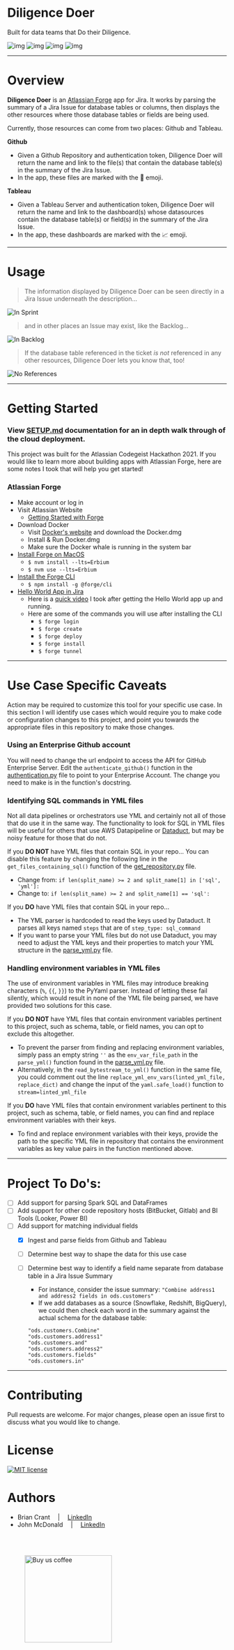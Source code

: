 # Diligence Doer
Built for data teams that Do their Diligence.

[comment]: <> (> I am a little teapot. [Watch demo video on YouTube.]&#40;https://www.youtube.com/watch?v=4to2ln6pME8&#41;)

![img](https://img.shields.io/badge/Powered%20by-Atlassian%20Forge-blue.svg) ![img](https://img.shields.io/badge/style-API-4A154B?label=Jira&logo=Jira) ![img](https://img.shields.io/badge/style-API-333333?label=Github&logo=Github) ![img](https://img.shields.io/badge/style-API-E97627?label=Tableau&logo=Tableau)  

----

# Overview
**Diligence Doer** is an [Atlassian Forge](https://developer.atlassian.com/platform/forge/) app for Jira. It works by parsing the summary of a Jira Issue for database tables or columns, then displays the other resources where those database tables or fields are being used. 

Currently, those resources can come from two places: Github and Tableau.

**Github**
- Given a Github Repository and authentication token, Diligence Doer will return the name and link to the file(s) that contain the database table(s) in the summary of the Jira Issue. 
- In the app, these files are marked with the :page_facing_up: emoji.    
  
**Tableau**
- Given a Tableau Server and authentication token, Diligence Doer will return the name and link to the dashboard(s) whose datasources contain the database table(s) or field(s) in the summary of the Jira Issue. 
- In the app, these dashboards are marked with the :chart_with_upwards_trend: emoji.


----


# Usage

> The information displayed by Diligence Doer can be seen directly in a Jira Issue underneath the description...

![In Sprint](documentation/images/in-sprint.png)

> and in other places an Issue may exist, like the Backlog...

![In Backlog](documentation/images/in-backlog.png)

> If the database table referenced in the ticket _is not_ referenced in any other resources, Diligence Doer lets you know that, too!

![No References](documentation/images/no-references.png)


----


# Getting Started
### View [SETUP.md](documentation/SETUP.md) documentation for an in depth walk through of the cloud deployment.

This project was built for the Atlassian Codegeist Hackathon 2021. If you would like to learn more about building apps with Atlassian Forge, here are some notes I took that will help you get started!

### Atlassian Forge
- Make account or log in
- Visit Atlassian Website
  - [Getting Started with Forge](https://developer.atlassian.com/platform/forge/getting-started/)
- Download Docker
  - Visit [Docker's website](https://hub.docker.com/editions/community/docker-ce-desktop-mac/) 
    and download the Docker.dmg
  - Install & Run Docker.dmg
  - Make sure the Docker whale is running in the system bar
- [Install Forge on MacOS](https://developer.atlassian.com/platform/forge/installing-forge-on-macos/)
  - `$ nvm install --lts=Erbium`
  - `$ nvm use --lts=Erbium`
- [Install the Forge CLI](https://developer.atlassian.com/platform/forge/getting-started/#install-the-forge-cli)
  - `$ npm install -g @forge/cli`
- [Hello World App in Jira](https://developer.atlassian.com/platform/forge/build-a-hello-world-app-in-jira/)
  - Here is a [quick video](documentation/images/Forge_Jira_HelloWorld.mp4) I took after getting the Hello World app up and running.
  - Here are some of the commands you will use after installing the CLI
    - `$ forge login`
    - `$ forge create`
    - `$ forge deploy`
    - `$ forge install`
    - `$ forge tunnel`


----


# Use Case Specific Caveats
Action may be required to customize this tool for your specific use case. In this section I will identify use cases which would require you to make code or configuration changes to this project, and point you towards the appropriate files in this repository to make those changes. 

### Using an Enterprise Github account

You will need to change the url endpoint to access the API for GitHub Enterprise Server. Edit the `authenticate_github()` function in the [authentication.py](backend/lambda/utils/authentication.py) file to point to your Enterprise Account. The change you need to make is in the function's docstring.

### Identifying SQL commands in YML files

Not all data pipelines or orchestrators use YML and certainly not all of those that do use it in the same way. The functionality to look for SQL in YML files will be useful for others that use AWS Datapipeline or [Dataduct]("https://github.com/coursera/dataduct"), but may be noisy feature for those that do not.

If you **DO NOT** have YML files that contain SQL in your repo... 
You can disable this feature by changing the following line in the `get_files_containing_sql()` function of the [get_repository.py](backend/lambda/github/get_repository.py) file.
  - Change from: `if len(split_name) >= 2 and split_name[1] in ['sql', 'yml']:`
  - Change to: `if len(split_name) >= 2 and split_name[1] == 'sql':` 

If you **DO** have YML files that contain SQL in your repo...
- The YML parser is hardcoded to read the keys used by Dataduct. It parses all keys named `steps` that are of `step_type: sql_command`
- If you want to parse your YML files but do not use Dataduct, you may need to adjust the YML keys and their properties to match your YML structure in the [parse_yml.py](backend/lambda/github/parse_yml.py) file. 
 
### Handling environment variables in YML files
The use of environment variables in YML files may introduce breaking characters (`%`, `{{`, `}}`) to the PyYaml parser. Instead of letting these fail silently, which would result in none of the YML file being parsed, we have provided two solutions for this case.

If you **DO NOT** have YML files that contain environment variables pertinent to this project, such as schema, table, or field names, you can opt to exclude this altogether.
- To prevent the parser from finding and replacing environment variables, simply pass an empty string `''` as the `env_var_file_path` in the `parse_yml()` function found in the [parse_yml.py](backend/lambda/github/parse_yml.py) file.
- Alternatively, in the `read_bytestream_to_yml()` function in the same file, you could comment out the line 
```replace_yml_env_vars(linted_yml_file, replace_dict)``` 
and change the input of the `yaml.safe_load()` function to `stream=linted_yml_file`

If you **DO** have YML files that contain environment variables pertinent to this project, such as schema, table, or field names, you can find and replace environment variables with their keys.
- To find and replace environment variables with their keys, provide the path to the specific YML file in repository that contains the environment variables as key value pairs in the function mentioned above.


----


# Project To Do's:
- [ ] Add support for parsing Spark SQL and DataFrames
- [ ] Add support for other code repository hosts (BitBucket, Gitlab) and BI Tools (Looker, Power BI)
- [ ] Add support for matching individual fields 
  - [x] Ingest and parse fields from Github and Tableau
  - [ ] Determine best way to shape the data for this use case
  - [ ] Determine best way to identify a field name separate from database table in a Jira Issue Summary
    - For instance, consider the issue summary: `"Combine address1 and address2 fields in ods.customers"`
    - If we add databases as a source (Snowflake, Redshift, BigQuery), we could then check each word in the summary against the actual schema for the database table:
    ```
    "ods.customers.Combine"
    "ods.customers.address1"
    "ods.customers.and"
    "ods.customers.address2"
    "ods.customers.fields"
    "ods.customers.in"
    ``` 


----


# Contributing  
Pull requests are welcome. For major changes, please open an issue first to discuss what you would like to change.  


# License  
[![MIT license](https://img.shields.io/badge/License-MIT-blue.svg)](https://choosealicense.com/licenses/mit/)  


# Authors 
- Brian Crant &emsp;|&emsp; [LinkedIn](https://www.linkedin.com/in/briancrant/)
- John McDonald &emsp;|&emsp; [LinkedIn](https://www.linkedin.com/in/john-mcdonald-dev/)  

<br><br>
<figure>
    <a href="https://paypal.me/briancrant?locale.x=en_US"> 
        <img src="documentation/images/bmc-button.png" alt="Buy us coffee" width="200" />
    </a>
</figure>

<br><br>